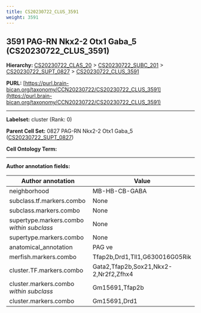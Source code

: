 ```yaml
---
title: CS20230722_CLUS_3591
weight: 3591
---
```

## 3591 PAG-RN Nkx2-2 Otx1 Gaba_5 (CS20230722_CLUS_3591)
<b>Hierarchy: </b>
[CS20230722_CLAS_20](../CS20230722_CLAS_20) >
[CS20230722_SUBC_201](../CS20230722_SUBC_201) >
[CS20230722_SUPT_0827](../CS20230722_SUPT_0827) >
[CS20230722_CLUS_3591](../CS20230722_CLUS_3591)

**PURL:** [https://purl.brain-bican.org/taxonomy/CCN20230722/CS20230722_CLUS_3591](https://purl.brain-bican.org/taxonomy/CCN20230722/CS20230722_CLUS_3591)

---


**Labelset:** cluster (Rank: 0)

**Parent Cell Set:** 0827 PAG-RN Nkx2-2 Otx1 Gaba_5 ([CS20230722_SUPT_0827](../CS20230722_SUPT_0827))



**Cell Ontology Term:** 

[MARKER GENES.]: #


---

[TRANSFERRED ANNOTATIONS.]: #


[AUTHOR ANNOTATION FIELDS.]: #


**Author annotation fields:**

| Author annotation | Value |
|-------------------|-------|
|neighborhood|MB-HB-CB-GABA|
|subclass.tf.markers.combo|None|
|subclass.markers.combo|None|
|supertype.markers.combo _within subclass_|None|
|supertype.markers.combo|None|
|anatomical_annotation|PAG ve|
|merfish.markers.combo|Tfap2b,Drd1,Tll1,G630016G05Rik|
|cluster.TF.markers.combo|Gata2,Tfap2b,Sox21,Nkx2-2,Nr2f2,Zfhx4|
|cluster.markers.combo _within subclass_|Gm15691,Tfap2b|
|cluster.markers.combo|Gm15691,Drd1|
